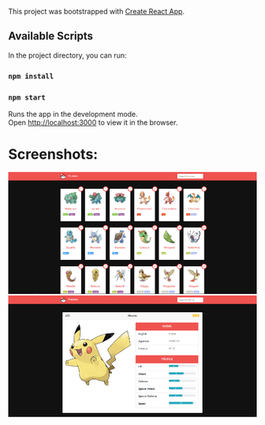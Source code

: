This project was bootstrapped with [Create React App](https://github.com/facebook/create-react-app).

## Available Scripts

In the project directory, you can run:

### `npm install`

### `npm start`

Runs the app in the development mode.<br>
Open [http://localhost:3000](http://localhost:3000) to view it in the browser.


# Screenshots:

![alt text](https://github.com/spratap124/Pokedex/blob/master/public/List.png)
![alt text](https://github.com/spratap124/Pokedex/blob/master/public/Details.png)
